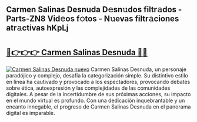 ## Carmen Salinas Desnuda D𝚎sn𝚞dos filtr𝚊dos - Parts-ZN8 Vid𝚎os f𝚘tos - N𝚞evas filtr𝚊ciones atr𝚊ctivas hKpLj

# <h2><a href="http://mb1jw1.tromn.icu/?c=Carmen+Salinas+Desnuda">🔗👉👉👉 Carmen Salinas Desnuda 🔗🔗</a></h2>

[![Carmen Salinas Desnuda nuevo](https://i.imgur.com/pEAQMta.gif)](http://mb1jw1.tromn.icu/?c=Carmen+Salinas+Desnuda)
Carmen Salinas Desnuda, un personaje paradójico y complejo, desafía la categorización simple. Su distintivo estilo en línea ha cautivado y provocado a los espectadores, provocando debates sobre ética, autoexpresión y las complejidades de las comunidades digitales. A pesar de la incertidumbre de sus próximas acciones, su impacto en el mundo virtual es profundo. Con una dedicación inquebrantable y un encanto innegable, el progreso de Carmen Salinas Desnuda en el panorama digital es imparable.
